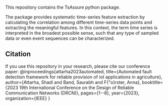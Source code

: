 This repository contains the TsAssure python package. 

The package provides systematic time-series feature extraction by calculating the correlation among different time-series data points and extracting the meaningful features. In this context, the term time series is interpreted in the broadest possible sense, such that any type of sampled data or even event sequences can be characterized.

## Citation

If you use this repository in your research, please cite our conference paper:
@inproceedings{attarha2023automated,
  title={Automated fault detection framework for reliable provision of iot applications in agriculture},
  author={Attarha, Shadi and Band, Saurabh and F{\"o}rster, Anna},
  booktitle={2023 19th International Conference on the Design of Reliable Communication Networks (DRCN)},
  pages={1--8},
  year={2023},
  organization={IEEE}
}

